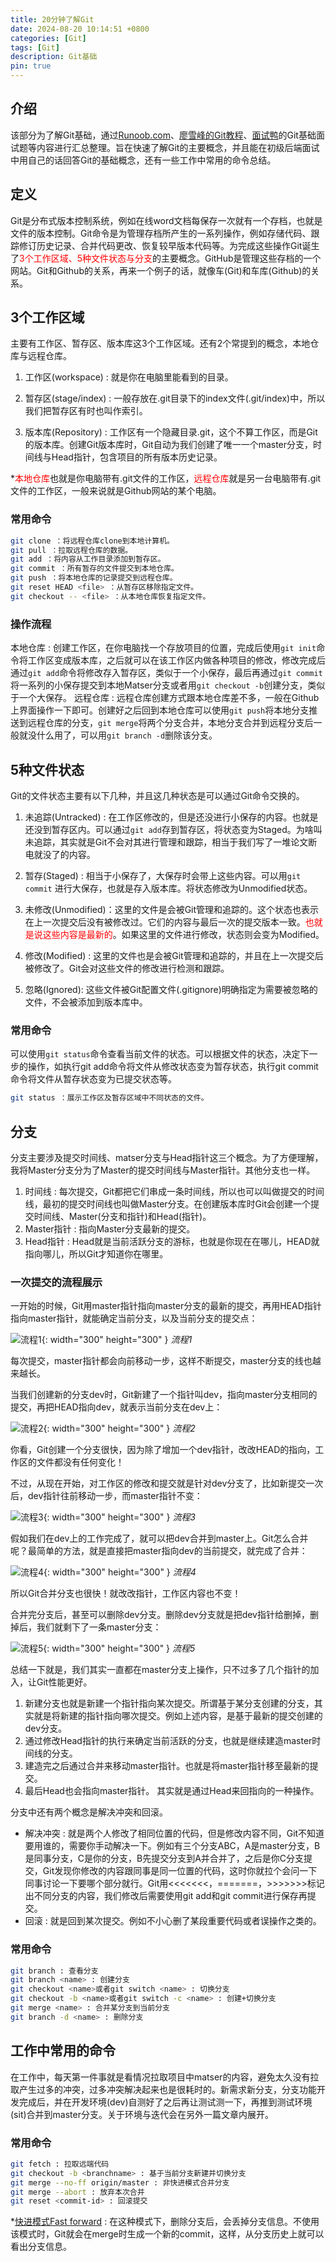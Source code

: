 ```yaml
---
title: 20分钟了解Git
date: 2024-08-20 10:14:51 +0800
categories: [Git]
tags: [Git]
description: Git基础
pin: true
---
```


## 介绍
该部分为了解Git基础，通过[Runoob.com](https://www.runoob.com/git/git-workspace-index-repo.html)、[廖雪峰的Git教程](https://liaoxuefeng.com/books/git/what-is-git/index.html)、[面试鸭](https://www.mianshiya.com/category/%E5%90%8E%E7%AB%AF)的Git基础面试题等内容进行汇总整理。旨在快速了解Git的主要概念，并且能在初级后端面试中用自己的话回答Git的基础概念，还有一些工作中常用的命令总结。

## 定义
Git是分布式版本控制系统，例如在线word文档每保存一次就有一个存档，也就是文件的版本控制。Git命令是为管理存档所产生的一系列操作，例如存储代码、跟踪修订历史记录、合并代码更改、恢复较早版本代码等。为完成这些操作Git诞生了<font color=red>3个工作区域、5种文件状态与分支</font>的主要概念。GitHub是管理这些存档的一个网站。Git和Github的关系，再来一个例子的话，就像车(Git)和车库(Github)的关系。

## 3个工作区域 
主要有工作区、暂存区、版本库这3个工作区域。还有2个常提到的概念，本地仓库与远程仓库。

1. 工作区(workspace) : 就是你在电脑里能看到的目录。

2. 暂存区(stage/index) : 一般存放在.git目录下的index文件(.git/index)中，所以我们把暂存区有时也叫作索引。

3. 版本库(Repository) : 工作区有一个隐藏目录.git，这个不算工作区，而是Git的版本库。创建Git版本库时，Git自动为我们创建了唯一一个master分支，时间线与Head指针，包含项目的所有版本历史记录。

*<font color=red>本地仓库</font>也就是你电脑带有.git文件的工作区，<font color=red>远程仓库</font>就是另一台电脑带有.git文件的工作区，一般来说就是Github网站的某个电脑。

### 常用命令

```bash
git clone ：将远程仓库clone到本地计算机。
git pull ：拉取远程仓库的数据。
git add ：将内容从工作目录添加到暂存区。
git commit ：所有暂存的文件提交到本地仓库。
git push ：将本地仓库的记录提交到远程仓库。
git reset HEAD <file> ：从暂存区移除指定文件。
git checkout -- <file> ：从本地仓库恢复指定文件。
```
### 操作流程
本地仓库 : 
创建工作区，在你电脑找一个存放项目的位置，完成后使用`git init`命令将工作区变成版本库，之后就可以在该工作区内做各种项目的修改，修改完成后通过`git add`命令将修改存入暂存区，类似于一个小保存，最后再通过`git commit`将一系列的小保存提交到本地Matser分支或者用`git checkout -b`创建分支，类似于一个大保存。
远程仓库 : 
远程仓库创建方式跟本地仓库差不多，一般在Github上界面操作一下即可。创建好之后回到本地仓库可以使用`git push`将本地分支推送到远程仓库的分支，`git merge`将两个分支合并，本地分支合并到远程分支后一般就没什么用了，可以用`git branch -d`删除该分支。

## 5种文件状态
Git的文件状态主要有以下几种，并且这几种状态是可以通过Git命令交换的。

1. 未追踪(Untracked) : 在工作区修改的，但是还没进行小保存的内容。也就是还没到暂存区内。可以通过`git add`存到暂存区，将状态变为Staged。为啥叫未追踪，其实就是Git不会对其进行管理和跟踪，相当于我们写了一堆论文断电就没了的内容。

2. 暂存(Staged) : 相当于小保存了，大保存时会带上这些内容。可以用`git commit` 进行大保存，也就是存入版本库。将状态修改为Unmodified状态。

3. 未修改(Unmodified)：这里的文件是会被Git管理和追踪的。这个状态也表示在上一次提交后没有被修改过。它们的内容与最后一次的提交版本一致。<font color=red>也就是说这些内容是最新的</font>。如果这里的文件进行修改，状态则会变为Modified。

4. 修改(Modified) : 这里的文件也是会被Git管理和追踪的，并且在上一次提交后被修改了。Git会对这些文件的修改进行检测和跟踪。

5. 忽略(Ignored): 这些文件被Git配置文件(.gitignore)明确指定为需要被忽略的文件，不会被添加到版本库中。

### 常用命令
可以使用`git status`命令查看当前文件的状态。可以根据文件的状态，决定下一步的操作，如执行git add命令将文件从修改状态变为暂存状态，执行git commit命令将文件从暂存状态变为已提交状态等。

```bash
git status ：展示工作区及暂存区域中不同状态的文件。
```

## 分支
分支主要涉及提交时间线、matser分支与Head指针这三个概念。为了方便理解，我将Master分支分为了Master的提交时间线与Master指针。其他分支也一样。

1. 时间线 : 每次提交，Git都把它们串成一条时间线，所以也可以叫做提交的时间线，最初的提交时间线也叫做Master分支。在创建版本库时Git会创建一个提交时间线、Master(分支和指针)和Head(指针)。
2. Master指针 : 指向Master分支最新的提交。
3. Head指针 : Head就是当前活跃分支的游标，也就是你现在在哪儿，HEAD就指向哪儿，所以Git才知道你在哪里。

### 一次提交的流程展示
一开始的时候，Git用master指针指向master分支的最新的提交，再用HEAD指针指向master指针，就能确定当前分支，以及当前分支的提交点：

![流程1](/assets/img/git/branch_1.png){: width="300" height="300" }
_流程1_

每次提交，master指针都会向前移动一步，这样不断提交，master分支的线也越来越长。

当我们创建新的分支dev时，Git新建了一个指针叫dev，指向master分支相同的提交，再把HEAD指向dev，就表示当前分支在dev上：

![流程2](/assets/img/git/branch_2.png){: width="300" height="300" }
_流程2_

你看，Git创建一个分支很快，因为除了增加一个dev指针，改改HEAD的指向，工作区的文件都没有任何变化！

不过，从现在开始，对工作区的修改和提交就是针对dev分支了，比如新提交一次后，dev指针往前移动一步，而master指针不变：

![流程3](/assets/img/git/branch_3.png){: width="300" height="300" }
_流程3_

假如我们在dev上的工作完成了，就可以把dev合并到master上。Git怎么合并呢？最简单的方法，就是直接把master指向dev的当前提交，就完成了合并：

![流程4](/assets/img/git/branch_4.png){: width="300" height="300" }
_流程4_

所以Git合并分支也很快！就改改指针，工作区内容也不变！

合并完分支后，甚至可以删除dev分支。删除dev分支就是把dev指针给删掉，删掉后，我们就剩下了一条master分支：

![流程5](/assets/img/git/branch_5.png){: width="300" height="300" }
_流程5_

总结一下就是，我们其实一直都在master分支上操作，只不过多了几个指针的加入，让Git性能更好。
1. 新建分支也就是新建一个指针指向某次提交。所谓基于某分支创建的分支，其实就是将新建的指针指向哪次提交。例如上述内容，是基于最新的提交创建的dev分支。
2. 通过修改Head指针的执行来确定当前活跃的分支，也就是继续建造master时间线的分支。
3. 建造完之后通过合并来移动master指针。也就是将master指针移至最新的提交。
4. 最后Head也会指向master指针。
其实就是通过Head来回指向的一种操作。

分支中还有两个概念是解决冲突和回滚。
- 解决冲突 : 就是两个人修改了相同位置的代码，但是修改内容不同，Git不知道要用谁的，需要你手动解决一下。例如有三个分支ABC，A是master分支，B是同事分支，C是你的分支，B先提交分支到A并合并了，之后是你C分支提交，Git发现你修改的内容跟同事是同一位置的代码，这时你就拉个会问一下同事讨论一下要哪个部分就行。Git用<<<<<<<，=======，>>>>>>>标记出不同分支的内容，我们修改后需要使用git add和git commit进行保存再提交。
- 回滚 : 就是回到某次提交。例如不小心删了某段重要代码或者误操作之类的。

### 常用命令
```bash
git branch : 查看分支
git branch <name> : 创建分支
git checkout <name>或者git switch <name> : 切换分支
git checkout -b <name>或者git switch -c <name> : 创建+切换分支
git merge <name> : 合并某分支到当前分支
git branch -d <name> : 删除分支
```

## 工作中常用的命令
在工作中，每天第一件事就是看情况拉取项目中matser的内容，避免太久没有拉取产生过多的冲突，过多冲突解决起来也是很耗时的。新需求新分支，分支功能开发完成后，并在开发环境(dev)自测好了之后再让测试测一下，再推到测试环境(sit)合并到master分支。关于环境与迭代会在另外一篇文章内展开。

### 常用命令

```bash
git fetch : 拉取远端代码
git checkout -b <branchname> : 基于当前分支新建并切换分支
git merge --no-ff origin/master : 非快进模式合并分支
git merge --abort : 放弃本次合并
git reset <commit-id> : 回滚提交
```
*[快进模式Fast forward](https://liaoxuefeng.com/books/git/branch/policy/index.html) : 在这种模式下，删除分支后，会丢掉分支信息。不使用该模式时，Git就会在merge时生成一个新的commit，这样，从分支历史上就可以看出分支信息。
